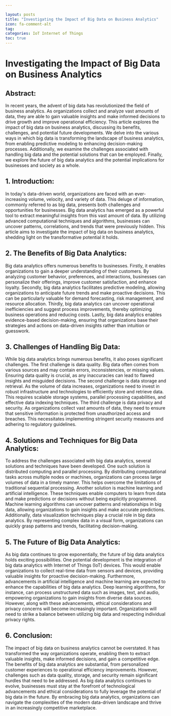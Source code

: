 ```yaml
---

layout: posts
title: "Investigating the Impact of Big Data on Business Analytics"
icon: fa-comment-alt
tag:      
categories: IoT Internet of Things
toc: true
---
```




# Investigating the Impact of Big Data on Business Analytics

## Abstract:

In recent years, the advent of big data has revolutionized the field of business analytics. As organizations collect and analyze vast amounts of data, they are able to gain valuable insights and make informed decisions to drive growth and improve operational efficiency. This article explores the impact of big data on business analytics, discussing its benefits, challenges, and potential future developments. We delve into the various ways in which big data is transforming the landscape of business analytics, from enabling predictive modeling to enhancing decision-making processes. Additionally, we examine the challenges associated with handling big data and the potential solutions that can be employed. Finally, we explore the future of big data analytics and the potential implications for businesses and society as a whole.

## 1. Introduction:

In today's data-driven world, organizations are faced with an ever-increasing volume, velocity, and variety of data. This deluge of information, commonly referred to as big data, presents both challenges and opportunities for businesses. Big data analytics has emerged as a powerful tool to extract meaningful insights from this vast amount of data. By utilizing advanced computational techniques and algorithms, businesses can uncover patterns, correlations, and trends that were previously hidden. This article aims to investigate the impact of big data on business analytics, shedding light on the transformative potential it holds.

## 2. The Benefits of Big Data Analytics:

Big data analytics offers numerous benefits to businesses. Firstly, it enables organizations to gain a deeper understanding of their customers. By analyzing customer behavior, preferences, and interactions, businesses can personalize their offerings, improve customer satisfaction, and enhance loyalty. Secondly, big data analytics facilitates predictive modeling, allowing organizations to anticipate future trends and make proactive decisions. This can be particularly valuable for demand forecasting, risk management, and resource allocation. Thirdly, big data analytics can uncover operational inefficiencies and suggest process improvements, thereby optimizing business operations and reducing costs. Lastly, big data analytics enables evidence-based decision-making, ensuring that organizations base their strategies and actions on data-driven insights rather than intuition or guesswork.

## 3. Challenges of Handling Big Data:

While big data analytics brings numerous benefits, it also poses significant challenges. The first challenge is data quality. Big data often comes from various sources and may contain errors, inconsistencies, or missing values. Ensuring data quality is crucial, as any inaccuracies can lead to flawed insights and misguided decisions. The second challenge is data storage and retrieval. As the volume of data increases, organizations need to invest in robust infrastructure and technologies to efficiently store and retrieve data. This requires scalable storage systems, parallel processing capabilities, and effective data indexing techniques. The third challenge is data privacy and security. As organizations collect vast amounts of data, they need to ensure that sensitive information is protected from unauthorized access and breaches. This necessitates implementing stringent security measures and adhering to regulatory guidelines.

## 4. Solutions and Techniques for Big Data Analytics:

To address the challenges associated with big data analytics, several solutions and techniques have been developed. One such solution is distributed computing and parallel processing. By distributing computational tasks across multiple nodes or machines, organizations can process large volumes of data in a timely manner. This helps overcome the limitations of traditional sequential processing. Another solution is machine learning and artificial intelligence. These techniques enable computers to learn from data and make predictions or decisions without being explicitly programmed. Machine learning algorithms can uncover patterns and relationships in big data, allowing organizations to gain insights and make accurate predictions. Additionally, data visualization techniques play a crucial role in big data analytics. By representing complex data in a visual form, organizations can quickly grasp patterns and trends, facilitating decision-making.

## 5. The Future of Big Data Analytics:

As big data continues to grow exponentially, the future of big data analytics holds exciting possibilities. One potential development is the integration of big data analytics with Internet of Things (IoT) devices. This would enable organizations to collect real-time data from sensors and devices, providing valuable insights for proactive decision-making. Furthermore, advancements in artificial intelligence and machine learning are expected to enhance the capabilities of big data analytics. Deep learning algorithms, for instance, can process unstructured data such as images, text, and audio, empowering organizations to gain insights from diverse data sources. However, along with these advancements, ethical considerations and privacy concerns will become increasingly important. Organizations will need to strike a balance between utilizing big data and respecting individual privacy rights.

## 6. Conclusion:

The impact of big data on business analytics cannot be overstated. It has transformed the way organizations operate, enabling them to extract valuable insights, make informed decisions, and gain a competitive edge. The benefits of big data analytics are substantial, from personalized customer experiences to operational efficiency improvements. However, challenges such as data quality, storage, and security remain significant hurdles that need to be addressed. As big data analytics continues to evolve, businesses must stay at the forefront of technological advancements and ethical considerations to fully leverage the potential of big data in the future. By embracing big data analytics, organizations can navigate the complexities of the modern data-driven landscape and thrive in an increasingly competitive marketplace.